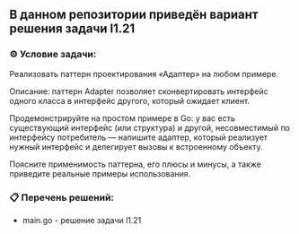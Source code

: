 ## В данном репозитории приведён вариант решения задачи l1.21  

### ⚙️ Условие задачи:  

Реализовать паттерн проектирования «Адаптер» на любом примере.

Описание: паттерн Adapter позволяет сконвертировать интерфейс одного класса в интерфейс другого, который ожидает клиент.

Продемонстрируйте на простом примере в Go:
у вас есть существующий интерфейс (или структура) и другой, несовместимый по интерфейсу потребитель — напишите адаптер,
который реализует нужный интерфейс и делегирует вызовы к встроенному объекту.

Поясните применимость паттерна, его плюсы и минусы, а также приведите реальные примеры использования.

### 📋 Перечень решений:

- main.go - решение задачи l1.21  
